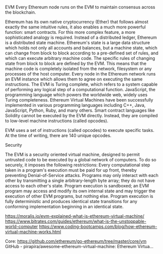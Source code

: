 EVM
Every Ethereum node runs on the EVM to maintain consensus across the blockchain.

Ethereum has its own native cryptocurrency (Ether) that follows almost exactly the same intuitive rules, it also enables a much more powerful function: smart contracts. For this more complex feature, a more sophisticated analogy is required. Instead of a distributed ledger, Ethereum is a distributed state machine. Ethereum's state is a large data structure which holds not only all accounts and balances, but a machine state, which can change from block to block according to a pre-defined set of rules, and which can execute arbitrary machine code. The specific rules of changing state from block to block are defined by the EVM.
This means that the machine code is completely isolated from the network, filesystem or any processes of the host computer. Every node in the Ethereum network runs an EVM instance which allows them to agree on executing the same instructions. The EVM is Turing complete, which refers to a system capable of performing any logical step of a computational function. JavaScript, the programming language which powers the worldwide web, widely uses Turing completeness.
Ethereum Virtual Machines have been successfully implemented in various programming languages including C++, Java, JavaScript, Python, Ruby, and many others.
Smart contract languages like Solidity cannot be executed by the EVM directly. Instead, they are compiled to low-level machine instructions (called opcodes).

EVM uses a set of instructions (called opcodes) to execute specific tasks. At the time of writing, there are 140 unique opcodes.

Security

The EVM is a security oriented virtual machine, designed to permit untrusted code to be executed by a global network of computers. To do so securely, it imposes the following restrictions:
Every computational step taken in a program's execution must be paid for up front, thereby preventing Denial-of-Service attacks.
Programs may only interact with each other by transmitting a single arbitrary-length byte array; they do not have access to each other's state.
Program execution is sandboxed; an EVM program may access and modify its own internal state and may trigger the execution of other EVM programs, but nothing else.
Program execution is fully deterministic and produces identical state transitions for any conforming implementation beginning in an identical state.



https://moralis.io/evm-explained-what-is-ethereum-virtual-machine/
https://www.bitrates.com/guides/ethereum/what-is-the-unstoppable-world-computer
https://www.coding-bootcamps.com/blog/how-ethereum-virtual-machine-works.html

Core:
https://github.com/ethereum/go-ethereum/tree/master/core/vm
GitHub - pirapira/awesome-ethereum-virtual-machine: Ethereum Virtua…
